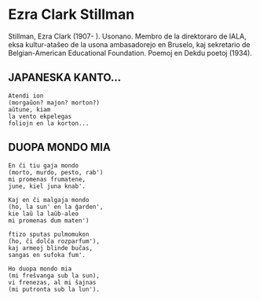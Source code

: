 # Ezra Clark Stillman
Stillman, Ezra Clark (1907- ). Usonano. Membro de la direktoraro de IALA, eksa kultur-ataŝeo de la usona ambasadorejo en Bruselo, kaj sekretario de Belgian-American Educational Foundation. Poemoj en Dekdu poetoj (1934).


## JAPANESKA KANTO...

    Atendi ion
    (morgaŭon? majon? morton?)
    aŭtune, kiam
    la vento ekpelegas
    foliojn en la korton...

## DUOPA MONDO MIA

    En ĉi tiu gaja mondo
    (morto, murdo, pesto, rab')
    mi promenas frumatene,
    june, kiel juna knab'.

    Kaj en ĉi malgaja mondo
    (ho, la sun' en la ĝarden',
    kie laŭ la laŭb-aleo
    mi promenas dum maten')

    ftizo sputas pulmomukon
    (ho, ĉi dolĉa rozparfum'),
    kaj armeoj blinde buĉas,
    sangas en sufoka fum'.

    Ho duopa mondo mia
    (mi freŝvanga sub la sun),
    vi frenezas, al mi ŝajnas
    (mi putronta sub la lun').
